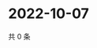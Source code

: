 # 2022-10-07

共 0 条

<!-- BEGIN WEIBO -->
<!-- 最后更新时间 Fri Oct 07 2022 16:25:38 GMT+0800 (China Standard Time) -->

<!-- END WEIBO -->
